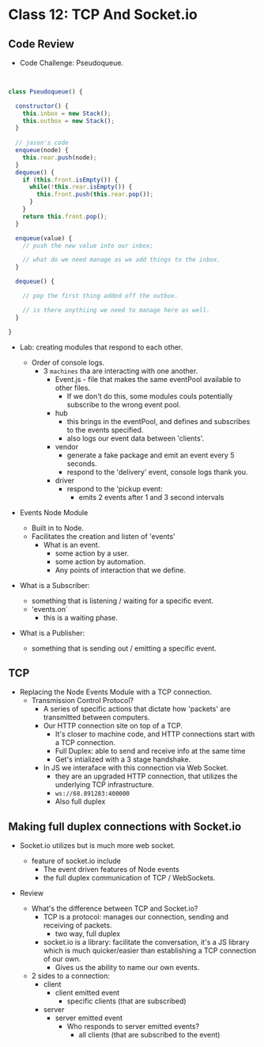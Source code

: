 # Class 12: TCP And Socket.io

## Code Review

- Code Challenge: Pseudoqueue.

```javascript

 
class Pseudoqueue() {

  constructor() {
    this.inbox = new Stack();
    this.outbox = new Stack();
  }
  
  // jason's code
  enqueue(node) {
    this.rear.push(node);
  }
  dequeue() {
    if (this.front.isEmpty()) {
      while(!this.rear.isEmpty()) {
        this.front.push(this.rear.pop());
      }
    }
    return this.front.pop();
  }

  enqueue(value) {
    // push the new value into our inbox;

    // what do we need manage as we add things to the inbox.
  }

  dequeue() {

    // pop the first thing added off the outbox.

    // is there anythiing we need to manage here as well.
  }

}

```

- Lab: creating modules that respond to each other.
  - Order of console logs.
    - 3 `machines` tha are interacting with one another.
      - Event.js - file that makes the same eventPool available to other files.
        - If we don't do this, some modules couls potentially subscribe to the wrong event pool.
      - hub
        - this brings in the eventPool, and defines and subscribes to the events specified.
        - also logs our event data between 'clients'.
      - vendor
        - generate a fake package and emit an event every 5 seconds.
        - respond to the 'delivery' event, console logs thank you.
      - driver
        - respond to the 'pickup event:
          - emits 2 events after 1 and 3 second intervals

- Events Node Module
  - Built in to Node.
  - Facilitates the creation and listen of 'events'
    - What is an event.
      - some action by a user.
      - some action by automation.
      - Any points of interaction that we define.
- What is a Subscriber: 
  - something that is listening / waiting for a specific event.
  - 'events.on`
    - this is a waiting phase.
- What is a Publisher:
  - something that is sending out / emitting a specific event.

## TCP

- Replacing the Node Events Module with a TCP connection.
  - Transmission Control Protocol?
    - A series of specific actions that dictate how 'packets' are transmitted between computers.
    - Our HTTP connection site on top of a TCP.
      - It's closer to machine code, and HTTP connections start with a TCP connection.
      - Full Duplex: able to send and receive info at the same time
      - Get's intialized with a 3 stage handshake.
    - In JS we interaface with this connection via Web Socket.
      - they are an upgraded HTTP connection, that utilizes the underlying TCP infrastructure.
      - `ws://68.891283:400000`
      - Also full duplex

## Making full duplex connections with Socket.io

- Socket.io utilizes but is much more web socket.
  - feature of socket.io include
    - The event driven features of Node events
    - the full duplex communication of TCP / WebSockets.

- Review
  - What's the difference between TCP and Socket.io?
    - TCP is a protocol: manages our connection, sending and receiving of packets.
      - two way, full duplex
    - socket.io is a library: facilitate the conversation, it's a JS library which is much quicker/easier than establishing a TCP connection of our own.
      - Gives us the ability to name our own events.
  - 2 sides to a connection:
    - client
      - client emitted event
        - specific clients (that are subscribed)
    - server
      - server emitted event
        - Who responds to server emitted events?
          - all clients (that are subscribed to the event)

